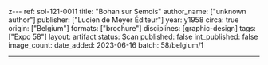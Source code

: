 z---
ref: sol-121-0011
title: "Bohan sur Semois"
author_name: ["unknown author"]
publisher: ["Lucien de Meyer Éditeur"]
year: y1958
circa: true
origin: ["Belgium"]
formats: ["brochure"]
disciplines: [graphic-design]
tags: ["Expo 58"]
layout: artifact
status: Scan
published: false
int_published: false
image_count:
date_added: 2023-06-16
batch: 58/belgium/1

---
